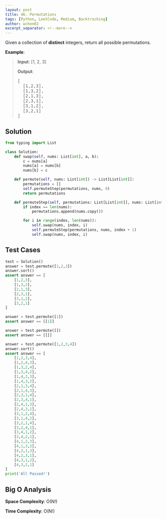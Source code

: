```yaml
---
layout: post
title: 46. Permutations
tags: [Python, LeetCode, Medium, Backtracking]
author: wchen02
excerpt_separator: <!--more-->
---
```

Given a collection of **distinct** integers, return all possible permutations.
<!--more-->

**Example**:
> **Input**:
> [1, 2, 3]
>
> **Output**:
> <pre>
> [
>   [1,2,3],
>   [1,3,2],
>   [2,1,3],
>   [2,3,1],
>   [3,1,2],
>   [3,2,1]
> ]
> </pre>

## Solution

```python
from typing import List

class Solution:
    def swap(self, nums: List[int], a, b):
        c = nums[a]
        nums[a] = nums[b]
        nums[b] = c

    def permute(self, nums: List[int]) -> List[List[int]]:
        permutations = []
        self.permuteStep(permutations, nums, 0)
        return permutations

    def permuteStep(self, permutations: List[List[int]], nums: List[int], index) -> None:
        if index == len(nums):
            permutations.append(nums.copy())

        for i in range(index, len(nums)):
            self.swap(nums, index, i)
            self.permuteStep(permutations, nums, index + 1)
            self.swap(nums, index, i)
```

## Test Cases

```python
test = Solution()
answer = test.permute([1,2,3])
answer.sort()
assert answer == [
    [1,2,3],
    [1,3,2],
    [2,1,3],
    [2,3,1],
    [3,1,2],
    [3,2,1]
]

answer = test.permute([1])
assert answer == [[1]]

answer = test.permute([])
assert answer == [[]]

answer = test.permute([1,2,3,4])
answer.sort()
assert answer == [
    [1,2,3,4],
    [1,2,4,3],
    [1,3,2,4],
    [1,3,4,2],
    [1,4,2,3],
    [1,4,3,2],
    [2,1,3,4],
    [2,1,4,3],
    [2,3,1,4],
    [2,3,4,1],
    [2,4,1,3],
    [2,4,3,1],
    [3,1,2,4],
    [3,1,4,2],
    [3,2,1,4],
    [3,2,4,1],
    [3,4,1,2],
    [3,4,2,1],
    [4,1,2,3],
    [4,1,3,2],
    [4,2,1,3],
    [4,2,3,1],
    [4,3,1,2],
    [4,3,2,1]
]
print('All Passed!')
```

## Big O Analysis

**Space Complexity**: O(N!)

**Time Complexity**: O(N!)
